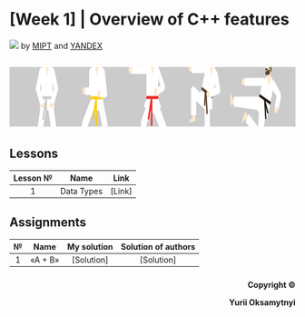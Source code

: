 # [Week 1] | Overview of C++ features
<img src="https://info.nyif.com/wp-content/uploads/2019/05/coursera_logo.jpg" height="15" /> by [MIPT](https://www.mipt.ru) and [YANDEX](https://www.yandex.ru) 
## <img src="https://github.com/allwak/coursera-modern-cpp-course1-white-belt-byOks/blob/master/Pic/16-Yandex-291-1500_430-1500_430.jpg" height="105" />

## Lessons
Lesson №     | Name          | Link   
:-----------: | :------------------------------------: | :---------------------------------------------------: 
1 |Data Types| [Link]

## Assignments
№     | Name          | My solution   | Solution of authors
:-----------: | :------------------------------------: | :---------------------------------------------------: | :-----------: 
1 |«A + B» | [Solution] | [Solution]




###
<p align="right"><b>Copyright ©️</b></p>
<p align="right"><b>Yurii Oksamytnyi</b></p>
